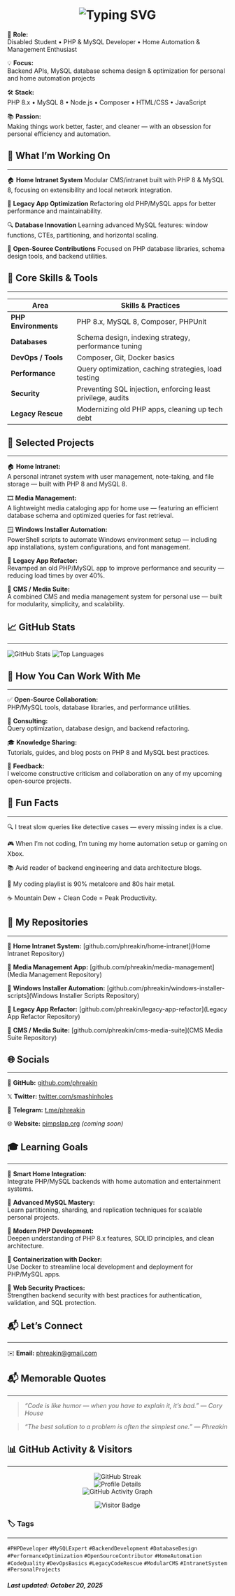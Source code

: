 <h1 align="center">
  <img src="https://readme-typing-svg.demolab.com?font=Fira+Code&weight=600&size=26&pause=1000&color=F8D866&center=true&vCenter=true&width=750&lines=Hi!%20I%27m%20Phreakin;PHP%20and%20MySQL%20Developer;Home%20Automation%20%26%20Management%20Developer;Windows%20Custom%20Scripts%20Developer" alt="Typing SVG" />
</h1>


🎯 **Role:**  
Disabled Student • PHP & MySQL Developer • Home Automation & Management Enthusiast

💡 **Focus:**  
Backend APIs, MySQL database schema design & optimization for personal and home automation projects

🛠️ **Stack:**  
PHP 8.x • MySQL 8 • Node.js • Composer • HTML/CSS • JavaScript

📚 **Passion:**  
Making things work better, faster, and cleaner — with an obsession for personal efficiency and automation.


## 🚀 What I’m Working On ##
---
🏠 **Home Intranet System**
Modular CMS/intranet built with PHP 8 & MySQL 8, focusing on extensibility and local network integration.

🧠 **Legacy App Optimization**
Refactoring old PHP/MySQL apps for better performance and maintainability.

🔍 **Database Innovation**
Learning advanced MySQL features: window functions, CTEs, partitioning, and horizontal scaling.

🧩 **Open-Source Contributions**
Focused on PHP database libraries, schema design tools, and backend utilities.


## 🧩 Core Skills & Tools ##
---
| Area                 | Skills & Practices                                          |
| -------------------- | ----------------------------------------------------------- |
| **PHP Environments** | PHP 8.x, MySQL 8, Composer, PHPUnit                         |
| **Databases**        | Schema design, indexing strategy, performance tuning        |
| **DevOps / Tools**   | Composer, Git, Docker basics                                |
| **Performance**      | Query optimization, caching strategies, load testing        |
| **Security**         | Preventing SQL injection, enforcing least privilege, audits |
| **Legacy Rescue**    | Modernizing old PHP apps, cleaning up tech debt             |


## 📂 Selected Projects ##
---
🏠 **Home Intranet:**  
A personal intranet system with user management, note-taking, and file storage — built with PHP 8 and MySQL 8.

🎞️ **Media Management:**  
A lightweight media cataloging app for home use — featuring an efficient database schema and optimized queries for fast retrieval.

🪟 **Windows Installer Automation:**  
PowerShell scripts to automate Windows environment setup — including app installations, system configurations, and font management.

🧱 **Legacy App Refactor:**  
Revamped an old PHP/MySQL app to improve performance and security — reducing load times by over 40%.

🧩 **CMS / Media Suite:**  
A combined CMS and media management system for personal use — built for modularity, simplicity, and scalability.

## 📈 GitHub Stats ##
---
![GitHub Stats](https://github-readme-stats.vercel.app/api?username=phreakin&show_icons=true&theme=radical)
![Top Languages](https://github-readme-stats.vercel.app/api/top-langs/?username=phreakin&layout=compact&theme=radical)


## 🤝 How You Can Work With Me ##
---
✅ **Open-Source Collaboration:**<br>
PHP/MySQL tools, database libraries, and performance utilities.

💼 **Consulting:**<br>
Query optimization, database design, and backend refactoring.

🎓 **Knowledge Sharing:**<br>
Tutorials, guides, and blog posts on PHP 8 and MySQL best practices.

📢 **Feedback:**<br>
I welcome constructive criticism and collaboration on any of my upcoming open-source projects.


## 🧠 Fun Facts ##
---
🔍 I treat slow queries like detective cases — every missing index is a clue.

🎮 When I’m not coding, I’m tuning my home automation setup or gaming on Xbox.

📚 Avid reader of backend engineering and data architecture blogs.

🎵 My coding playlist is 90% metalcore and 80s hair metal.

☕ Mountain Dew + Clean Code = Peak Productivity.


## 🔗 My Repositories ##
---
📂 **Home Intranet System:**
[github.com/phreakin/home-intranet](Home Intranet Repository)

📂 **Media Management App:**
[github.com/phreakin/media-management](Media Management Repository)

📂 **Windows Installer Automation:**
[github.com/phreakin/windows-installer-scripts](Windows Installer Scripts Repository)

📂 **Legacy App Refactor:**
[github.com/phreakin/legacy-app-refactor](Legacy App Refactor Repository)

📂 **CMS / Media Suite:**
[github.com/phreakin/cms-media-suite](CMS Media Suite Repository)


## 🌐 Socials ##
---
🐙 **GitHub:**
[github.com/phreakin](https://github.com/phreakin)

𝕏 **Twitter:**
[twitter.com/smashinholes](https://twitter.com/smashinholes)

💬 **Telegram:**
[t.me/phreakin](https://t.me/phreakin)

🌐 **Website:**
[pimpslap.org](https://pimpslap.org) *(coming soon)*


## 🎓 Learning Goals ##
---
🤖 **Smart Home Integration:**  
Integrate PHP/MySQL backends with home automation and entertainment systems.

🧮 **Advanced MySQL Mastery:**  
Learn partitioning, sharding, and replication techniques for scalable personal projects.

🧱 **Modern PHP Development:**  
Deepen understanding of PHP 8.x features, SOLID principles, and clean architecture.

🐳 **Containerization with Docker:**  
Use Docker to streamline local development and deployment for PHP/MySQL apps.

🔐 **Web Security Practices:**  
Strengthen backend security with best practices for authentication, validation, and SQL protection.


## 📬 Let’s Connect ##
---
✉️ **Email:**
[phreakin@gmail.com](mailto:phreakin@gmail.com)


## 📬 Memorable Quotes ##
---
> _“Code is like humor — when you have to explain it, it’s bad.” — Cory House_

> _“The best solution to a problem is often the simplest one.” — Phreakin_


## 📊 GitHub Activity & Visitors ##
---
<p align="center">
  <img src="https://streak-stats.demolab.com?user=phreakin&theme=radical&hide_border=true&border_radius=5" alt="GitHub Streak" /><br>
  <img src="https://github-profile-summary-cards.vercel.app/api/cards/profile-details?username=phreakin&theme=radical" alt="Profile Details" /><br>
  <img src="https://github-readme-activity-graph.vercel.app/graph?username=phreakin&theme=redical&hide_border=true" alt="GitHub Activity Graph" />
</p>

<p align="center">
  <img src="https://api.visitorbadge.io/api/visitors?path=https%3A%2F%2Fwww.github.com%2Fphreakin&label=Profile+Views&labelColor=%230d1117&countColor=%23f8d866&style=flat-square" alt="Visitor Badge" />
</p>


### 🏷️ Tags ###
---
`#PHPDeveloper` `#MySQLExpert` `#BackendDevelopment` `#DatabaseDesign`
`#PerformanceOptimization` `#OpenSourceContributor` `#HomeAutomation`
`#CodeQuality` `#DevOpsBasics` `#LegacyCodeRescue` `#ModularCMS`
`#IntranetSystem` `#PersonalProjects`


#### _Last updated: October 20, 2025_ ####
